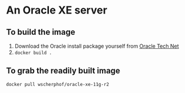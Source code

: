 # An Oracle XE server

## To build the image

1. Download the Oracle install package yourself from [Oracle Tech Net](http://www.oracle.com/technetwork/database/database-technologies/express-edition/downloads/index.html)
1. `docker build .`

## To grab the readily built image

`docker pull wscherphof/oracle-xe-11g-r2`

